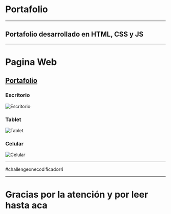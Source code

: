 # Portafolio
***
## Portafolio desarrollado en HTML, CSS y JS
***
# Pagina Web

## [Portafolio](https://miller1999.github.io/Portafolio/)

### Escritorio
![Escritorio](Imagenes/imagen_2023-01-22_101342125.png)
### Tablet
![Tablet](Imagenes/imagen_2023-01-22_101447560.png)
### Celular
![Celular](Imagenes/imagen_2023-01-22_101506758.png)
***
#challengeonecodificador4
***
# Gracias por la atención y por leer hasta aca
